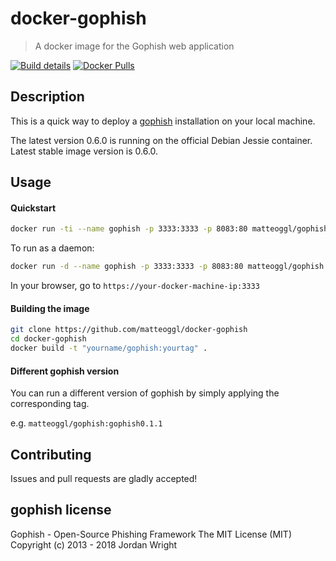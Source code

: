 # docker-gophish

> A docker image for the Gophish web application

[![Build details](https://img.shields.io/badge/build%20details-success-brightgreen.svg)](https://hub.docker.com/r/cdeli/docker-gophish//builds) [![Docker Pulls](https://img.shields.io/docker/pulls/cdeli/gophish.svg)](https://hub.docker.com/r/cdeli/docker-gophish/)


## Description

This is a quick way to deploy a [gophish](https://github.com/gophish/gophish) installation on your local machine.

The latest version 0.6.0 is running on the official Debian Jessie container. Latest stable image version is 0.6.0.

## Usage

#### Quickstart

```bash
docker run -ti --name gophish -p 3333:3333 -p 8083:80 matteoggl/gophish
```
To run as a daemon:

```bash
docker run -d --name gophish -p 3333:3333 -p 8083:80 matteoggl/gophish
```

In your browser, go to ```https://your-docker-machine-ip:3333```

#### Building the image

```bash
git clone https://github.com/matteoggl/docker-gophish
cd docker-gophish
docker build -t "yourname/gophish:yourtag" .
```

#### Different gophish version

You can run a different version of gophish by simply applying the corresponding tag.

e.g. `matteoggl/gophish:gophish0.1.1`

## Contributing

Issues and pull requests are gladly accepted!

## gophish license

Gophish - Open-Source Phishing Framework
The MIT License (MIT)
Copyright (c) 2013 - 2018 Jordan Wright
